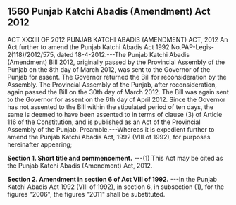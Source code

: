 ## 1560 Punjab Katchi Abadis (Amendment) Act 2012
 
ACT XXXIII OF 2012
PUNJAB KATCHI ABADIS (AMENDMENT) ACT, 2012
An Act further to amend the Punjab Katchi Abadis Act 1992
No.PAP-Legis-2(118)/2012/575, dated 18-4-2012.---The Punjab Katchi Abadis (Amendment) Bill 2012, originally passed by the Provincial Assembly of the Punjab on the 8th day of March 2012, was sent to the Governor of the Punjab for assent. The Governor returned the Bill for reconsideration by the Assembly. The Provincial Assembly of the Punjab, after reconsideration, again passed the Bill on the 30th day of March 2012. The Bill was again sent to the Governor for assent on the 6th day of April 2012. Since the Governor has not assented to the Bill within the stipulated period of ten days, the same is deemed to have been assented to in terms of clause (3) of Article 116 of the Constitution, and is published as an Act of the Provincial Assembly of the Punjab.
Preamble.---Whereas it is expedient further to amend the Punjab Katchi Abadis Act, 1992 (VIII of 1992), for purposes hereinafter appearing;

**Section 1. Short title and commencement.**
---(1) This Act may be cited as the Punjab Katchi Abadis (Amendment) Act, 2012.

 

**Section 2. Amendment in section 6 of Act VIII of 1992.**
---In the Punjab Katchi Abadis Act 1992 (VIII of 1992), in section 6, in subsection (1), for the figures "2006", the figures "2011" shall be substituted.

